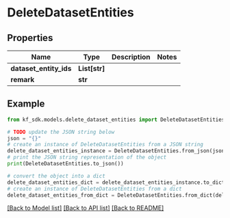 # DeleteDatasetEntities


## Properties

Name | Type | Description | Notes
------------ | ------------- | ------------- | -------------
**dataset_entity_ids** | **List[str]** |  | 
**remark** | **str** |  | 

## Example

```python
from kf_sdk.models.delete_dataset_entities import DeleteDatasetEntities

# TODO update the JSON string below
json = "{}"
# create an instance of DeleteDatasetEntities from a JSON string
delete_dataset_entities_instance = DeleteDatasetEntities.from_json(json)
# print the JSON string representation of the object
print(DeleteDatasetEntities.to_json())

# convert the object into a dict
delete_dataset_entities_dict = delete_dataset_entities_instance.to_dict()
# create an instance of DeleteDatasetEntities from a dict
delete_dataset_entities_from_dict = DeleteDatasetEntities.from_dict(delete_dataset_entities_dict)
```
[[Back to Model list]](../README.md#documentation-for-models) [[Back to API list]](../README.md#documentation-for-api-endpoints) [[Back to README]](../README.md)



